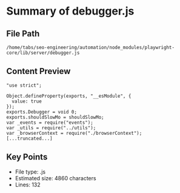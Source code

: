 # Summary of debugger.js
  
## File Path
`/home/tabs/seo-engineering/automation/node_modules/playwright-core/lib/server/debugger.js`

## Content Preview
```
"use strict";

Object.defineProperty(exports, "__esModule", {
  value: true
});
exports.Debugger = void 0;
exports.shouldSlowMo = shouldSlowMo;
var _events = require("events");
var _utils = require("../utils");
var _browserContext = require("./browserContext");
[...truncated...]
```

## Key Points
- File type: .js
- Estimated size: 4860 characters
- Lines: 132
